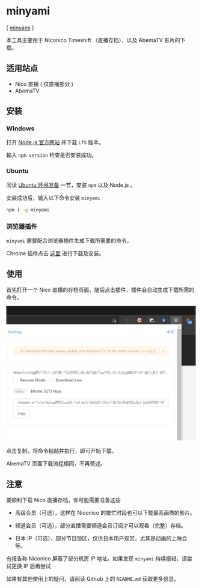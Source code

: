 # minyami

[ [minyami](https://github.com/Last-Order/Minyami) ]

本工具主要用于 Niconico Timeshift （直播存档），以及 AbemaTV 影片的下载。

## 适用站点 

- Nico 直播 ( 仅直播部分 )
- AbemaTV

## 安装

### Windows

打开 [Node.js 官方网站](https://nodejs.org/) 并下载 `LTS` 版本。

输入 `npm version` 检查是否安装成功。

### Ubuntu

阅读 [Ubuntu 环境准备](/docs/preparation/ubuntu?id=nodejs) 一节，安装 `npm` 以及 Node.js 。

安装成功后，输入以下命令安装 `minyami`

```bash
npm i -g minyami
```

### 浏览器插件

`minyami` 需要配合浏览器插件生成下载所需要的命令。

Chrome 插件点击 [这里](https://chrome.google.com/webstore/detail/minyami/cgejkofhdaffiifhcohjdbbheldkiaed) 进行下载及安装。

## 使用

首先打开一个 Nico 直播的存档页面，随后点击插件，插件会自动生成下载所需的命令。

![Plugin](./minyami-0001.jpg)

点击复制，将命令粘贴并执行，即可开始下载。

AbemaTV 页面下载流程相同，不再赘述。

## 注意

要顺利下载 Nico 直播存档，你可能需要准备这些

- 高级会员（可选），这样在 Niconico 的繁忙时段也可以下载最高画质的影片。

- 频道会员（可选），部分直播需要频道会员订阅才可以观看（完整）存档。

- 日本 IP（可选），部分节目锁区，仅供日本用户观赏，尤其是动画的上映会等。

有报告称 Niconico 屏蔽了部分机房 IP 地址。如果发现 `minyami` 持续报错，请尝试更换 IP 后再尝试

如果有其他使用上的疑问，请阅读 Github 上的 `README.md` 获取更多信息。
